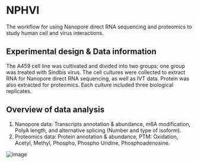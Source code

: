 # NPHVI
The workflow for using Nanopore direct RNA sequencing and proteomics to study human cell and virus interactions.

## Experimental design & Data information
The A459 cell line was cultivated and divided into two groups; one group was treated with Sindbis virus. The cell cultures were collected to extract RNA for Nanopore direct RNA sequencing, as well as IVT data. Protein was also extracted for proteomics. Each culture included three biological replicates.
## Overview of data analysis
1. Nanopore data: Transcripts annotation & abundance, m6A modification, PolyA length, and alternative splicing (Number and type of isoform).
2. Proteomics data: Protein annotation & abundance, PTM: Oxidation, Acetyl, Methyl, Phospho, Phospho Uridine, Phosphoadenosine.

![image](https://github.com/user-attachments/assets/b1276923-93ed-417a-a273-a6c1dccd83b0)




